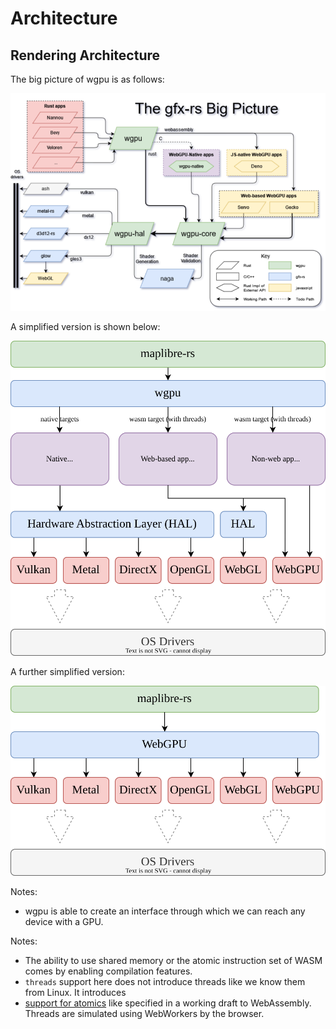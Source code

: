 # Architecture

## Rendering Architecture

The big picture of wgpu is as follows:

![](https://raw.githubusercontent.com/gfx-rs/wgpu/8f02b73655aff641361822a8ac0347fc47622b49/etc/big-picture.png)

A simplified version is shown below:

![](./figures/render-stack.drawio.svg)

A further simplified version:

![](./figures/simplified-render-stack.drawio.svg)

Notes:
* wgpu is able to create an interface through which we can reach any device with a GPU.

Notes:
* The ability to use shared memory or the atomic instruction set of WASM comes by enabling compilation features.
* `threads` support here does not introduce threads like we know them from Linux. It introduces 
* [support for atomics](https://github.com/WebAssembly/threads/blob/main/proposals/threads/Overview.md) like
  specified in a working draft to WebAssembly. Threads are simulated using WebWorkers by the browser.
